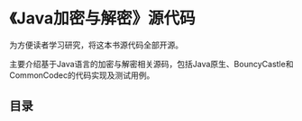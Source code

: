 # 《Java加密与解密》源代码

为方便读者学习研究，将这本书源代码全部开源。

主要介绍基于Java语言的加密与解密相关源码，包括Java原生、BouncyCastle和CommonCodec的代码实现及测试用例。

## 目录
